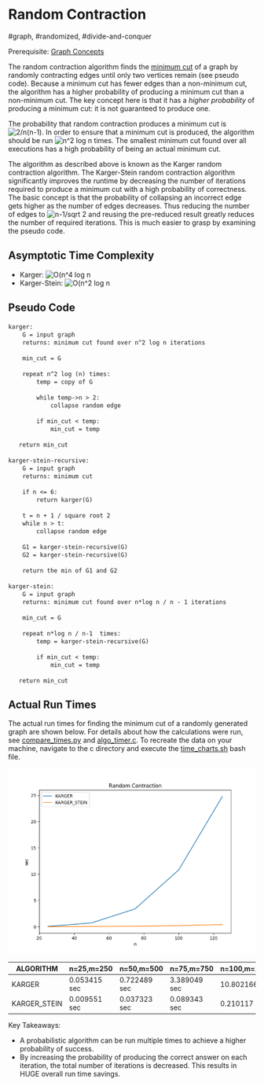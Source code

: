 # Random Contraction
#graph, #randomized, #divide-and-conquer

Prerequisite: [Graph Concepts](../graph_concepts)

The random contraction algorithm finds the [minimum
cut](../graph_concepts/README.md#minimum-cut) of a graph by randomly contracting
edges until only two vertices remain (see pseudo code).  Because a minimum cut
has fewer edges than a non-minimum cut, the algorithm has a higher probability
of producing a minimum cut than a non-minimum cut. The key concept here is that
it has a *higher probability* of producing a minimum cut: it is not guaranteed
to produce one.

The probability that random contraction produces a minimum cut is
![2/n(n-1)](https://latex.codecogs.com/gif.latex?\frac{2}{n(n-1)}). In order to
ensure that a minimum cut is produced, the algorithm should be run ![n^2 log
n](https://latex.codecogs.com/gif.latex?n^2&space;\log&space;n) times. The
smallest minimum cut found over all executions  has a high probability of being
an actual minimum cut.

The algorithm as described above is known as the Karger random contraction
algorithm. The Karger-Stein random contraction algorithm significantly improves
the runtime by decreasing the number of iterations required to produce a minimum
cut with a high probability of correctness. The basic concept is that the
probability of collapsing an incorrect edge gets higher as the number of edges
decreases. Thus reducing the number of edges to ![n-1/sqrt
2](https://latex.codecogs.com/gif.latex?\frac{n&plus;1}{\sqrt&space;2}) and
reusing the pre-reduced result greatly reduces the number of required
iterations. This is much easier to grasp by examining the pseudo code.

## Asymptotic Time Complexity

* Karger: ![O(n^4 log n](https://latex.codecogs.com/gif.latex?O(n^4&space;\log&space;n))
* Karger-Stein: ![O(n^2 log n](https://latex.codecogs.com/gif.latex?O(n^2&space;\log&space;n))

## Pseudo Code

``` pseudo
karger:
    G = input graph
    returns: minimum cut found over n^2 log n iterations

    min_cut = G

    repeat n^2 log (n) times:
        temp = copy of G

        while temp->n > 2:
            collapse random edge

        if min_cut < temp:
            min_cut = temp

   return min_cut

karger-stein-recursive:
    G = input graph
    returns: minimum cut

    if n <= 6:
        return karger(G)

    t = n + 1 / square root 2
    while n > t:
        collapse random edge

    G1 = karger-stein-recursive(G)
    G2 = karger-stein-recursive(G)

    return the min of G1 and G2

karger-stein:
    G = input graph
    returns: minimum cut found over n*log n / n - 1 iterations

    min_cut = G

    repeat n*log n / n-1  times:
        temp = karger-stein-recursive(G)

        if min_cut < temp:
            min_cut = temp

   return min_cut
```

## Actual Run Times

The actual run times for finding the minimum cut of a randomly generated graph
are shown below.  For details about how the calculations were run, see
[compare_times.py](c/compare_times.py) and [algo_timer.c](c/algo_timer.c). To
recreate the data on your machine, navigate to the c directory and execute the
[time_charts.sh](c/time_charts.sh) bash file.

![RANDOM_CONTRACTION](c/RANDOM_CONTRACTION.png "RANDOM CONTRACTION RUN TIMES") 

|ALGORITHM| n=25,m=250 |n=50,m=500 |n=75,m=750 |n=100,m=1000 |n=125,m=1250 |
--|--|--|--|--|--|
|KARGER |0.053415 sec|0.722489 sec|3.389049 sec|10.802166 sec|24.735355 sec|
|KARGER_STEIN |0.009551 sec|0.037323 sec|0.089343 sec|0.210117 sec|0.416360 sec|

Key Takeaways:
- A probabilistic algorithm can be run multiple times to achieve a higher
    probability of success.
- By increasing the probability of producing the correct answer on each
    iteration, the total number of iterations is decreased. This results in HUGE
    overall run time savings.
